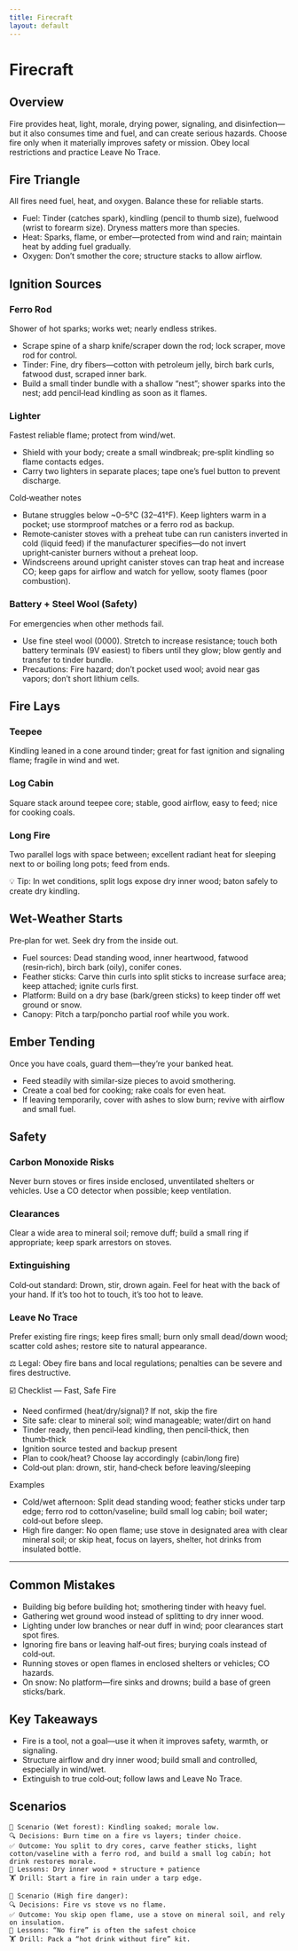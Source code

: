 ```yaml
---
title: Firecraft
layout: default
---
```


# Firecraft

## Overview
Fire provides heat, light, morale, drying power, signaling, and disinfection—but it also consumes time and fuel, and can create serious hazards. Choose fire only when it materially improves safety or mission. Obey local restrictions and practice Leave No Trace.

## Fire Triangle
All fires need fuel, heat, and oxygen. Balance these for reliable starts.

- Fuel: Tinder (catches spark), kindling (pencil to thumb size), fuelwood (wrist to forearm size). Dryness matters more than species.
- Heat: Sparks, flame, or ember—protected from wind and rain; maintain heat by adding fuel gradually.
- Oxygen: Don’t smother the core; structure stacks to allow airflow.

## Ignition Sources
### Ferro Rod
Shower of hot sparks; works wet; nearly endless strikes.

- Scrape spine of a sharp knife/scraper down the rod; lock scraper, move rod for control.
- Tinder: Fine, dry fibers—cotton with petroleum jelly, birch bark curls, fatwood dust, scraped inner bark.
- Build a small tinder bundle with a shallow “nest”; shower sparks into the nest; add pencil‑lead kindling as soon as it flames.

### Lighter
Fastest reliable flame; protect from wind/wet.

- Shield with your body; create a small windbreak; pre‑split kindling so flame contacts edges.
- Carry two lighters in separate places; tape one’s fuel button to prevent discharge.

Cold‑weather notes
- Butane struggles below ~0–5°C (32–41°F). Keep lighters warm in a pocket; use stormproof matches or a ferro rod as backup.
- Remote‑canister stoves with a preheat tube can run canisters inverted in cold (liquid feed) if the manufacturer specifies—do not invert upright‑canister burners without a preheat loop.
- Windscreens around upright canister stoves can trap heat and increase CO; keep gaps for airflow and watch for yellow, sooty flames (poor combustion).

### Battery + Steel Wool (Safety)
For emergencies when other methods fail.

- Use fine steel wool (0000). Stretch to increase resistance; touch both battery terminals (9V easiest) to fibers until they glow; blow gently and transfer to tinder bundle.
- Precautions: Fire hazard; don’t pocket used wool; avoid near gas vapors; don’t short lithium cells.

## Fire Lays
### Teepee
Kindling leaned in a cone around tinder; great for fast ignition and signaling flame; fragile in wind and wet.

### Log Cabin
Square stack around teepee core; stable, good airflow, easy to feed; nice for cooking coals.

### Long Fire
Two parallel logs with space between; excellent radiant heat for sleeping next to or boiling long pots; feed from ends.

💡 Tip: In wet conditions, split logs expose dry inner wood; baton safely to create dry kindling.

## Wet-Weather Starts
Pre‑plan for wet. Seek dry from the inside out.

- Fuel sources: Dead standing wood, inner heartwood, fatwood (resin‑rich), birch bark (oily), conifer cones.
- Feather sticks: Carve thin curls into split sticks to increase surface area; keep attached; ignite curls first.
- Platform: Build on a dry base (bark/green sticks) to keep tinder off wet ground or snow.
- Canopy: Pitch a tarp/poncho partial roof while you work.

## Ember Tending
Once you have coals, guard them—they’re your banked heat.

- Feed steadily with similar‑size pieces to avoid smothering.
- Create a coal bed for cooking; rake coals for even heat.
- If leaving temporarily, cover with ashes to slow burn; revive with airflow and small fuel.

## Safety
### Carbon Monoxide Risks
Never burn stoves or fires inside enclosed, unventilated shelters or vehicles. Use a CO detector when possible; keep ventilation.

### Clearances
Clear a wide area to mineral soil; remove duff; build a small ring if appropriate; keep spark arrestors on stoves.

### Extinguishing
Cold‑out standard: Drown, stir, drown again. Feel for heat with the back of your hand. If it’s too hot to touch, it’s too hot to leave.

### Leave No Trace
Prefer existing fire rings; keep fires small; burn only small dead/down wood; scatter cold ashes; restore site to natural appearance.

⚖️ Legal: Obey fire bans and local regulations; penalties can be severe and fires destructive.

☑️ Checklist — Fast, Safe Fire
- Need confirmed (heat/dry/signal)? If not, skip the fire
- Site safe: clear to mineral soil; wind manageable; water/dirt on hand
- Tinder ready, then pencil‑lead kindling, then pencil‑thick, then thumb‑thick
- Ignition source tested and backup present
- Plan to cook/heat? Choose lay accordingly (cabin/long fire)
- Cold‑out plan: drown, stir, hand‑check before leaving/sleeping

Examples
- Cold/wet afternoon: Split dead standing wood; feather sticks under tarp edge; ferro rod to cotton/vaseline; build small log cabin; boil water; cold‑out before sleep.
- High fire danger: No open flame; use stove in designated area with clear mineral soil; or skip heat, focus on layers, shelter, hot drinks from insulated bottle.

---

## Common Mistakes
- Building big before building hot; smothering tinder with heavy fuel.
- Gathering wet ground wood instead of splitting to dry inner wood.
- Lighting under low branches or near duff in wind; poor clearances start spot fires.
- Ignoring fire bans or leaving half‑out fires; burying coals instead of cold‑out.
- Running stoves or open flames in enclosed shelters or vehicles; CO hazards.
- On snow: No platform—fire sinks and drowns; build a base of green sticks/bark.

## Key Takeaways
- Fire is a tool, not a goal—use it when it improves safety, warmth, or signaling.
- Structure airflow and dry inner wood; build small and controlled, especially in wind/wet.
- Extinguish to true cold‑out; follow laws and Leave No Trace.

## Scenarios

```
🧭 Scenario (Wet forest): Kindling soaked; morale low.
🔍 Decisions: Burn time on a fire vs layers; tinder choice.
✅ Outcome: You split to dry cores, carve feather sticks, light cotton/vaseline with a ferro rod, and build a small log cabin; hot drink restores morale.
🧠 Lessons: Dry inner wood + structure + patience
🏋️ Drill: Start a fire in rain under a tarp edge.

🧭 Scenario (High fire danger):
🔍 Decisions: Fire vs stove vs no flame.
✅ Outcome: You skip open flame, use a stove on mineral soil, and rely on insulation.
🧠 Lessons: “No fire” is often the safest choice
🏋️ Drill: Pack a “hot drink without fire” kit.
```
